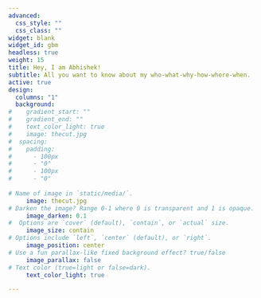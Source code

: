 ```yaml
---
advanced:
  css_style: ""
  css_class: ""
widget: blank
widget_id: gbm
headless: true
weight: 15
title: Hey, I am Abhishek!
subtitle: All you want to know about my who-what-why-how-where-when.
active: true
design:
  columns: "1"
  background:
#    gradient_start: ""
#    gradient_end: ""
#    text_color_light: true
#    image: thecut.jpg
#  spacing:
#    padding:
#      - 100px
#      - "0"
#      - 100px
#      - "0"
      
# Name of image in `static/media/`.
     image: thecut.jpg
# Darken the image? Range 0-1 where 0 is transparent and 1 is opaque.
     image_darken: 0.1
#  Options are `cover` (default), `contain`, or `actual` size.
     image_size: contain
# Options include `left`, `center` (default), or `right`.
     image_position: center
# Use a fun parallax-like fixed background effect? true/false
     image_parallax: false
# Text color (true=light or false=dark).
     text_color_light: true

---
```

